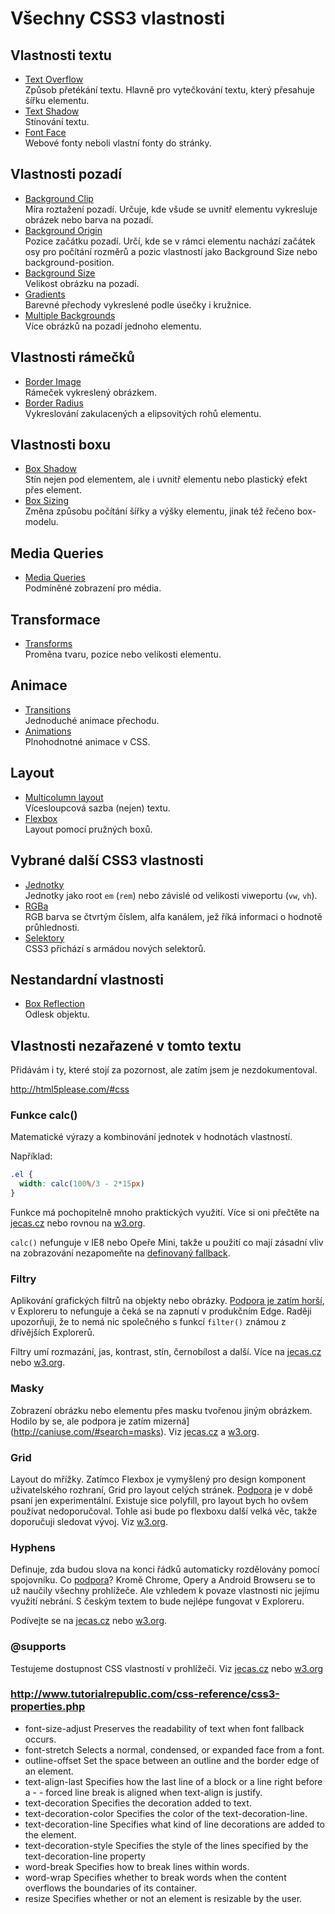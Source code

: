 # Všechny CSS3 vlastnosti

## Vlastnosti textu


- [Text Overflow](css3-text-overflow.md)  
  Způsob přetékání textu. Hlavně pro vytečkování textu, který přesahuje šířku elementu.
- [Text Shadow](css3-text-shadow.md)  
  Stínování textu.
- [Font Face](css3-font-face.md)  
  Webové fonty neboli vlastní fonty do stránky.

## Vlastnosti pozadí

- [Background Clip](css3-background-clip.md)  
  Míra roztažení pozadí. Určuje, kde všude se uvnitř elementu vykresluje obrázek nebo barva na pozadí.
- [Background Origin](css3-background-origin.md)  
  Pozice začátku pozadí. Určí, kde se v rámci elementu nachází začátek osy pro počítání rozměrů a pozic vlastností jako Background Size nebo background-position.
- [Background Size](css3-background-size.md)  
  Velikost obrázku na pozadí.
- [Gradients](css3-gradients.md)  
  Barevné přechody vykreslené podle úsečky i kružnice.
- [Multiple Backgrounds](css3-multiple-backgrounds.md)  
  Více obrázků na pozadí jednoho elementu.

## Vlastnosti rámečků

- [Border Image](css3-border-image.md)  
  Rámeček vykreslený obrázkem.
- [Border Radius](css3-border-radius.md)  
  Vykreslování zakulacených a elipsovitých rohů elementu.  

## Vlastnosti boxu

- [Box Shadow](css3-box-shadow.md)  
  Stín nejen pod elementem, ale i uvnitř elementu nebo plastický efekt přes element.
- [Box Sizing](css3-box-sizing.md)  
  Změna způsobu počítání šířky a výšky elementu, jinak též řečeno box-modelu.

## Media Queries

- [Media Queries](css3-media-queries.md)  
  Podmíněné zobrazení pro média.

## Transformace

- [Transforms](css3-transforms.md)  
  Proměna tvaru, pozice nebo velikosti elementu.

## Animace

- [Transitions](css3-transitions.md)  
  Jednoduché animace přechodu.
- [Animations](css3-animations.md)  
  Plnohodnotné animace v CSS.

## Layout
  
- [Multicolumn layout](css3-multicolumn.md)  
  Vícesloupcová sazba (nejen) textu.
- [Flexbox](css3-flexbox.md)  
  Layout pomocí pružných boxů. 

## Vybrané další CSS3 vlastnosti

- [Jednotky](css3-jednotky.md)  
  Jednotky jako root `em` (`rem`) nebo závislé od velikosti viweportu (`vw`, `vh`).
- [RGBa](css3-rgba.md)  
  RGB barva se čtvrtým číslem, alfa kanálem, jež říká informaci o hodnotě průhlednosti.
- [Selektory](css3-selektory.md)  
  CSS3 přichází s armádou nových selektorů. 

## Nestandardní vlastnosti

- [Box Reflection](css3-box-reflection.md)  
  Odlesk objektu.

## Vlastnosti nezařazené v tomto textu

Přidávám i ty, které stojí za pozornost, ale zatím jsem je nezdokumentoval.

http://html5please.com/#css

### Funkce calc()

Matematické výrazy a kombinování jednotek v hodnotách vlastností.

Například:

```css
.el {
  width: calc(100%/3 - 2*15px)
}
```

Funkce má pochopitelně mnoho praktických využití. Více si oni přečtěte na [jecas.cz](http://jecas.cz/calc) nebo rovnou na [w3.org](https://www.w3.org/TR/css3-values/#calc-notation).

`calc()` nefunguje v IE8 nebo Opeře Mini, takže u použití co mají zásadní vliv na zobrazování nezapomeňte na [definovaný fallback](fallback.md).

### Filtry

Aplikování grafických filtrů na objekty nebo obrázky. [Podpora je zatím horší](http://caniuse.com/#search=css-filters), v Exploreru to nefunguje a čeká se na zapnutí v produkčním Edge. Raději upozorňuji, že to nemá nic společného s funkcí `filter()` známou z dřívějších Explorerů.

Filtry umí rozmazání, jas, kontrast, stín, černobílost a další. Více na [jecas.cz](http://jecas.cz/filter) nebo [w3.org](https://www.w3.org/TR/filter-effects/).

### Masky

Zobrazení obrázku nebo elementu přes masku tvořenou jiným obrázkem. Hodilo by se, ale podpora je zatím mizerná](http://caniuse.com/#search=masks). Viz [jecas.cz](http://jecas.cz/mask) a [w3.org](https://www.w3.org/TR/css-masking/).

### Grid

Layout do mřížky. Zatímco Flexbox je vymyšlený pro design komponent uživatelského rozhraní, Grid pro layout celých stránek. [Podpora](http://caniuse.com/#search=grid) je v době psaní jen experimentální. Existuje sice polyfill, pro layout bych ho ovšem používat nedoporučoval. Tohle asi bude po flexboxu další velká věc, takže doporučuji sledovat vývoj. Viz [w3.org](https://www.w3.org/TR/css3-grid-layout/).

### Hyphens

Definuje, zda budou slova na konci řádků automaticky rozdělovány pomocí spojovníku. Co [podpora](http://caniuse.com/#search=hyphens)? Kromě Chrome, Opery a Android Browseru se to už naučily všechny prohlížeče. Ale vzhledem k povaze vlastnosti nic jejímu využití nebrání. S českým textem to bude nejlépe fungovat v Exploreru. 

Podívejte se na [jecas.cz](http://jecas.cz/hyphens) nebo [w3.org](https://www.w3.org/TR/css-text-3/#hyphens-property).


### @supports

Testujeme dostupnost CSS vlastností v prohlížeči. Viz [jecas.cz](http://jecas.cz/supports) nebo [w3.org](https://www.w3.org/TR/css3-conditional/)

### http://www.tutorialrepublic.com/css-reference/css3-properties.php

- font-size-adjust  Preserves the readability of text when font fallback occurs.
- font-stretch  Selects a normal, condensed, or expanded face from a font.
- outline-offset  Set the space between an outline and the border edge of an element.
- text-align-last   Specifies how the last line of a block or a line right before a - - forced line break is aligned when text-align is justify.
- text-decoration Specifies the decoration added to text.
- text-decoration-color   Specifies the color of the text-decoration-line.
- text-decoration-line  Specifies what kind of line decorations are added to the element.
- text-decoration-style   Specifies the style of the lines specified by the text-decoration-line property
- word-break  Specifies how to break lines within words.
- word-wrap   Specifies whether to break words when the content overflows the boundaries of its container.
- resize  Specifies whether or not an element is resizable by the user.
